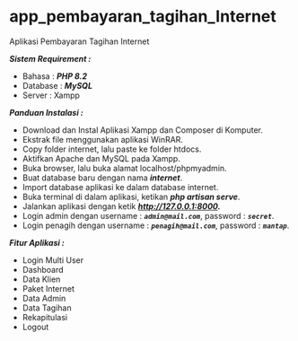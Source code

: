 # app_pembayaran_tagihan_Internet
Aplikasi Pembayaran Tagihan Internet



***Sistem Requirement :***
- Bahasa : ***PHP 8.2***
- Database : ***MySQL***
- Server : Xampp

***Panduan Instalasi :***
- Download dan Instal Aplikasi Xampp dan Composer di Komputer.
- Ekstrak file menggunakan aplikasi WinRAR.
- Copy folder internet, lalu paste ke folder htdocs.
- Aktifkan Apache dan MySQL pada Xampp.
- Buka browser, lalu buka alamat localhost/phpmyadmin.
- Buat database baru dengan nama ***internet***.
- Import database aplikasi ke dalam database internet.
- Buka terminal di dalam aplikasi, ketikan ***php artisan serve***.
- Jalankan aplikasi dengan ketik ***http://127.0.0.1:8000.***
- Login admin dengan username : ***```admin@mail.com```***, password : ***```secret```***.
- Login penagih dengan username : ***```penagih@mail.com```***, password : ***```mantap```***.

***Fitur Aplikasi :***
- Login Multi User
- Dashboard
- Data Klien
- Paket Internet
- Data Admin
- Data Tagihan
- Rekapitulasi
- Logout


